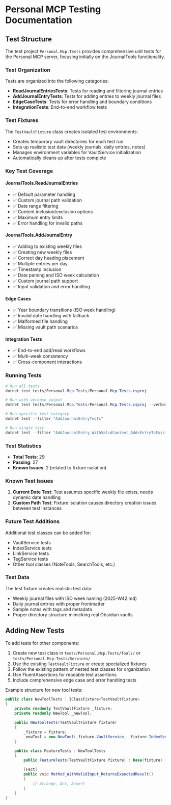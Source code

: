 # Personal MCP Testing Documentation

## Test Structure

The test project `Personal.Mcp.Tests` provides comprehensive unit tests for the Personal MCP server, focusing initially on the JournalTools functionality.

### Test Organization

Tests are organized into the following categories:

- **ReadJournalEntriesTests**: Tests for reading and filtering journal entries
- **AddJournalEntryTests**: Tests for adding entries to weekly journal files
- **EdgeCaseTests**: Tests for error handling and boundary conditions
- **IntegrationTests**: End-to-end workflow tests

### Test Fixtures

The `TestVaultFixture` class creates isolated test environments:

- Creates temporary vault directories for each test run
- Sets up realistic test data (weekly journals, daily entries, notes)
- Manages environment variables for VaultService initialization
- Automatically cleans up after tests complete

### Key Test Coverage

#### JournalTools.ReadJournalEntries
- ✅ Default parameter handling
- ✅ Custom journal path validation
- ✅ Date range filtering
- ✅ Content inclusion/exclusion options
- ✅ Maximum entry limits
- ✅ Error handling for invalid paths

#### JournalTools.AddJournalEntry
- ✅ Adding to existing weekly files
- ✅ Creating new weekly files
- ✅ Correct day heading placement
- ✅ Multiple entries per day
- ✅ Timestamp inclusion
- ✅ Date parsing and ISO week calculation
- ✅ Custom journal path support
- ✅ Input validation and error handling

#### Edge Cases
- ✅ Year boundary transitions (ISO week handling)
- ✅ Invalid date handling with fallback
- ✅ Malformed file handling
- ✅ Missing vault path scenarios

#### Integration Tests
- ✅ End-to-end add/read workflows
- ✅ Multi-week consistency
- ✅ Cross-component interactions

### Running Tests

```powershell
# Run all tests
dotnet test tests/Personal.Mcp.Tests/Personal.Mcp.Tests.csproj

# Run with verbose output
dotnet test tests/Personal.Mcp.Tests/Personal.Mcp.Tests.csproj --verbosity normal

# Run specific test category
dotnet test --filter "AddJournalEntryTests"

# Run single test
dotnet test --filter "AddJournalEntry_WithValidContent_AddsEntryToExistingWeeklyFile"
```

### Test Statistics

- **Total Tests**: 29
- **Passing**: 27
- **Known Issues**: 2 (related to fixture isolation)

### Known Test Issues

1. **Current Date Test**: Test assumes specific weekly file exists, needs dynamic date handling
2. **Custom Path Test**: Fixture isolation causes directory creation issues between test instances

### Future Test Additions

Additional test classes can be added for:

- VaultService tests
- IndexService tests  
- LinkService tests
- TagService tests
- Other tool classes (NoteTools, SearchTools, etc.)

### Test Data

The test fixture creates realistic test data:

- Weekly journal files with ISO week naming (2025-W42.md)
- Daily journal entries with proper frontmatter
- Sample notes with tags and metadata
- Proper directory structure mimicking real Obsidian vaults

## Adding New Tests

To add tests for other components:

1. Create new test class in `tests/Personal.Mcp.Tests/Tools/` or `tests/Personal.Mcp.Tests/Services/`
2. Use the existing `TestVaultFixture` or create specialized fixtures
3. Follow the existing pattern of nested test classes for organization
4. Use FluentAssertions for readable test assertions
5. Include comprehensive edge case and error handling tests

Example structure for new tool tests:

```csharp
public class NewToolTests : IClassFixture<TestVaultFixture>
{
    private readonly TestVaultFixture _fixture;
    private readonly NewTool _newTool;

    public NewToolTests(TestVaultFixture fixture)
    {
        _fixture = fixture;
        _newTool = new NewTool(_fixture.VaultService, _fixture.IndexService);
    }

    public class FeatureTests : NewToolTests
    {
        public FeatureTests(TestVaultFixture fixture) : base(fixture) { }

        [Fact]
        public void Method_WithValidInput_ReturnsExpectedResult()
        {
            // Arrange, Act, Assert
        }
    }
}
```
